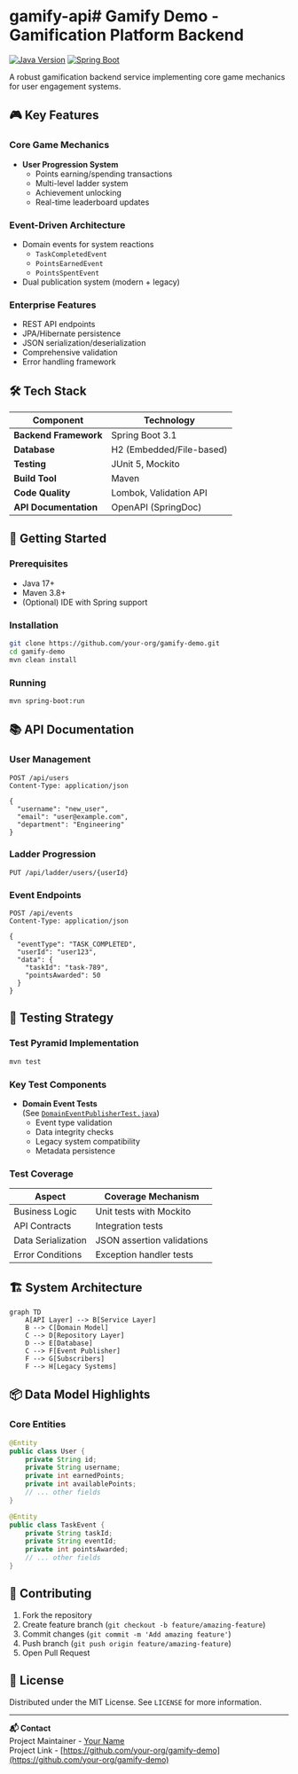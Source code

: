 # gamify-api# Gamify Demo - Gamification Platform Backend

[![Java Version](https://img.shields.io/badge/Java-17-blue.svg)](https://openjdk.java.net/)
[![Spring Boot](https://img.shields.io/badge/Spring_Boot-3.1-green.svg)](https://spring.io/projects/spring-boot)

A robust gamification backend service implementing core game mechanics for user engagement systems.

## 🎮 Key Features

### Core Game Mechanics
- **User Progression System**
  - Points earning/spending transactions
  - Multi-level ladder system
  - Achievement unlocking
  - Real-time leaderboard updates

### Event-Driven Architecture
- Domain events for system reactions
  - `TaskCompletedEvent`
  - `PointsEarnedEvent`
  - `PointsSpentEvent`
- Dual publication system (modern + legacy)

### Enterprise Features
- REST API endpoints
- JPA/Hibernate persistence
- JSON serialization/deserialization
- Comprehensive validation
- Error handling framework

## 🛠️ Tech Stack

| Component               | Technology                          |
|-------------------------|-------------------------------------|
| **Backend Framework**   | Spring Boot 3.1                     |
| **Database**            | H2 (Embedded/File-based)            |
| **Testing**             | JUnit 5, Mockito                    |
| **Build Tool**          | Maven                               |
| **Code Quality**        | Lombok, Validation API              |
| **API Documentation**   | OpenAPI (SpringDoc)                 |

## 🚀 Getting Started

### Prerequisites
- Java 17+
- Maven 3.8+
- (Optional) IDE with Spring support

### Installation
```bash
git clone https://github.com/your-org/gamify-demo.git
cd gamify-demo
mvn clean install
```

### Running
```bash
mvn spring-boot:run
```

## 📚 API Documentation

### User Management
```http
POST /api/users
Content-Type: application/json

{
  "username": "new_user",
  "email": "user@example.com",
  "department": "Engineering"
}
```

### Ladder Progression
```http
PUT /api/ladder/users/{userId}
```

### Event Endpoints
```http
POST /api/events
Content-Type: application/json

{
  "eventType": "TASK_COMPLETED",
  "userId": "user123",
  "data": {
    "taskId": "task-789",
    "pointsAwarded": 50
  }
}
```

## 🧪 Testing Strategy

### Test Pyramid Implementation
```bash
mvn test
```

### Key Test Components
- **Domain Event Tests**  
  (See [`DomainEventPublisherTest.java`](src/test/java/sg/edu/ntu/gamify_demo/events/domain/DomainEventPublisherTest.java))
  - Event type validation
  - Data integrity checks
  - Legacy system compatibility
  - Metadata persistence

### Test Coverage
| Aspect                | Coverage Mechanism                  |
|-----------------------|--------------------------------------|
| Business Logic        | Unit tests with Mockito              |
| API Contracts         | Integration tests                    |
| Data Serialization    | JSON assertion validations           |
| Error Conditions      | Exception handler tests              |

## 🏗️ System Architecture

```mermaid
graph TD
    A[API Layer] --> B[Service Layer]
    B --> C[Domain Model]
    C --> D[Repository Layer]
    D --> E[Database]
    C --> F[Event Publisher]
    F --> G[Subscribers]
    F --> H[Legacy Systems]
```

## 📦 Data Model Highlights

### Core Entities
```java
@Entity
public class User {
    private String id;
    private String username;
    private int earnedPoints;
    private int availablePoints;
    // ... other fields
}

@Entity
public class TaskEvent {
    private String taskId;
    private String eventId;
    private int pointsAwarded;
    // ... other fields
}
```

## 🤝 Contributing

1. Fork the repository
2. Create feature branch (`git checkout -b feature/amazing-feature`)
3. Commit changes (`git commit -m 'Add amazing feature'`)
4. Push branch (`git push origin feature/amazing-feature`)
5. Open Pull Request

## 📄 License
Distributed under the MIT License. See `LICENSE` for more information.

---

**📬 Contact**  
Project Maintainer - [Your Name](mailto:your.email@example.com)  
Project Link - [https://github.com/your-org/gamify-demo](https://github.com/your-org/gamify-demo)
